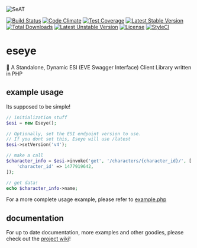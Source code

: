 ![SeAT](http://i.imgur.com/aPPOxSK.png)

[![Build Status](https://travis-ci.org/eveseat/eseye.svg?branch=master)](https://travis-ci.org/eveseat/eseye)
[![Code Climate](https://codeclimate.com/github/eveseat/eseye/badges/gpa.svg)](https://codeclimate.com/github/eveseat/eseye)
[![Test Coverage](https://codeclimate.com/github/eveseat/eseye/badges/coverage.svg)](https://codeclimate.com/github/eveseat/eseye/coverage)
[![Latest Stable Version](https://poser.pugx.org/eveseat/eseye/v/stable)](https://packagist.org/packages/eveseat/eseye)
[![Total Downloads](https://poser.pugx.org/eveseat/eseye/downloads)](https://packagist.org/packages/eveseat/eseye)
[![Latest Unstable Version](https://poser.pugx.org/eveseat/eseye/v/unstable)](https://packagist.org/packages/eveseat/eseye)
[![License](https://poser.pugx.org/eveseat/eseye/license)](https://packagist.org/packages/eseye/eveapi)
[![StyleCI](https://styleci.io/repos/78866259/shield?branch=master)](https://styleci.io/repos/78866259)

# eseye
👾 A Standalone, Dynamic ESI (EVE Swagger Interface) Client Library written in PHP

## example usage
Its supposed to be simple!

```php
// initialization stuff
$esi = new Eseye();

// Optionally, set the ESI endpoint version to use.
// If you dont set this, Eseye will use /latest
$esi->setVersion('v4');

// make a call
$character_info = $esi->invoke('get', '/characters/{character_id}/', [
    'character_id' => 1477919642,
]);

// get data!
echo $character_info->name;
```

For a more complete usage example, please refer to [example.php](example.php)

## documentation
For up to date documentation, more examples and other goodies, please check out the [project wiki](https://github.com/eveseat/eseye/wiki)!
